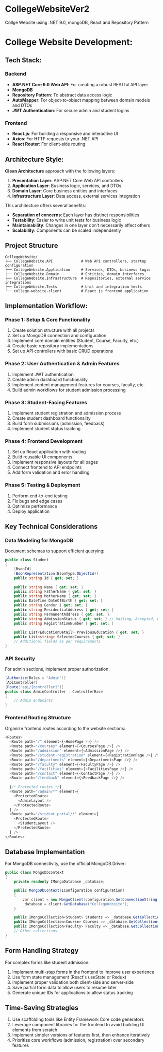 # CollegeWebsiteVer2
Collge Website using .NET 9.0, mongoDB, React and Repository Pattern
# College Website Development:
## Tech Stack:

### Backend
- **ASP.NET Core 9.0 Web API**: For creating a robust RESTful API layer
- **MongoDB**
- **Repository Pattern**: To abstract data access logic
- **AutoMapper**: For object-to-object mapping between domain models and DTOs
- **JWT Authentication**: For secure admin and student logins

### Frontend
- **React.js**: For building a responsive and interactive UI 
- **Axios**: For HTTP requests to your .NET API
- **React Router**: For client-side routing

## Architecture Style:
**Clean Architecture** approach with the following layers:

1. **Presentation Layer**: ASP.NET Core Web API controllers
2. **Application Layer**: Business logic, services, and DTOs
3. **Domain Layer**: Core business entities and interfaces
4. **Infrastructure Layer**: Data access, external services integration

This architecture offers several benefits:
- **Separation of concerns**: Each layer has distinct responsibilities
- **Testability**: Easier to write unit tests for business logic
- **Maintainability**: Changes in one layer don't necessarily affect others
- **Scalability**: Components can be scaled independently

## Project Structure

```
CollegeWebsite/
├── CollegeWebsite.API             # Web API controllers, startup configuration
├── CollegeWebsite.Application     # Services, DTOs, business logic
├── CollegeWebsite.Domain          # Entities, domain interfaces
├── CollegeWebsite.Infrastructure  # Repositories, external service integrations
├── CollegeWebsite.Tests           # Unit and integration tests
└── college-website-client         # React.js frontend application
```

## Implementation Workflow:

### Phase 1: Setup & Core Functionality 
1. Create solution structure with all projects
2. Set up MongoDB connection and configuration
3. Implement core domain entities (Student, Course, Faculty, etc.)
4. Create basic repository implementations
5. Set up API controllers with basic CRUD operations

### Phase 2: User Authentication & Admin Features 
1. Implement JWT authentication
2. Create admin dashboard functionality
3. Implement content management features for courses, faculty, etc.
4. Build admin workflows for student admission processing

### Phase 3: Student-Facing Features 
1. Implement student registration and admission process
2. Create student dashboard functionality
3. Build form submissions (admission, feedback)
4. Implement student status tracking

### Phase 4: Frontend Development 
1. Set up React application with routing
2. Build reusable UI components
3. Implement responsive layouts for all pages
4. Connect frontend to API endpoints
5. Add form validation and error handling

### Phase 5: Testing & Deployment 
1. Perform end-to-end testing
2. Fix bugs and edge cases
3. Optimize performance
4. Deploy application

## Key Technical Considerations

### Data Modeling for MongoDB
Document schemas to support efficient querying:

```csharp
public class Student
{
    [BsonId]
    [BsonRepresentation(BsonType.ObjectId)]
    public string Id { get; set; }
    
    public string Name { get; set; }
    public string FatherName { get; set; }
    public string MotherName { get; set; }
    public DateTime DateOfBirth { get; set; }
    public string Gender { get; set; }
    public string ResidentialAddress { get; set; }
    public string PermanentAddress { get; set; }
    public string AdmissionStatus { get; set; } // Waiting, Accepted, etc.
    public string RegistrationNumber { get; set; }
    
    public List<EducationDetail> PreviousEducation { get; set; }
    public List<string> SelectedCourses { get; set; }
    // Additional fields as per requirements
}
```

### API Security
For admin sections, implement proper authorization:

```csharp
[Authorize(Roles = "Admin")]
[ApiController]
[Route("api/[controller]")]
public class AdminController : ControllerBase
{
    // Admin endpoints
}
```

### Frontend Routing Structure
Organize frontend routes according to the website sections:

```typescript
<Routes>
  <Route path="/" element={<HomePage />} />
  <Route path="/courses" element={<CoursesPage />} />
  <Route path="/admission" element={<AdmissionPage />} />
  <Route path="/student-registration" element={<RegistrationPage />} />
  <Route path="/departments" element={<DepartmentsPage />} />
  <Route path="/faculty" element={<FacultyPage />} />
  <Route path="/facilities" element={<FacilitiesPage />} />
  <Route path="/contact" element={<ContactPage />} />
  <Route path="/feedback" element={<FeedbackPage />} />
  
  {/* Protected routes */}
  <Route path="/admin/*" element={
    <ProtectedRoute>
      <AdminLayout />
    </ProtectedRoute>
  } />
  <Route path="/student-portal/*" element={
    <ProtectedRoute>
      <StudentLayout />
    </ProtectedRoute>
  } />
</Routes>
```

## Database Implementation

For MongoDB connectivity, use the official MongoDB.Driver:

```csharp
public class MongoDbContext
{
    private readonly IMongoDatabase _database;

    public MongoDbContext(IConfiguration configuration)
    {
        var client = new MongoClient(configuration.GetConnectionString("MongoDb"));
        _database = client.GetDatabase("CollegeWebsite");
    }

    public IMongoCollection<Student> Students => _database.GetCollection<Student>("Students");
    public IMongoCollection<Course> Courses => _database.GetCollection<Course>("Courses");
    public IMongoCollection<Faculty> Faculty => _database.GetCollection<Faculty>("Faculty");
    // Other collections
}
```

## Form Handling Strategy

For complex forms like student admission:

1. Implement multi-step forms in the frontend to improve user experience
2. Use form state management (React's useState or Redux)
3. Implement proper validation both client-side and server-side
4. Save partial form data to allow users to resume later
5. Generate unique IDs for applications to allow status tracking

## Time-Saving Strategies

1. Use scaffolding tools like Entity Framework Core code generators
2. Leverage component libraries for the frontend to avoid building UI elements from scratch
3. Implement simpler versions of features first, then enhance iteratively
4. Prioritize core workflows (admission, registration) over secondary features

